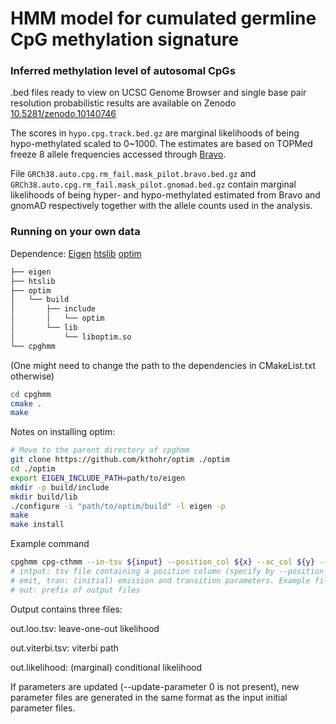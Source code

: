 # HMM model for cumulated germline CpG methylation signature

### Inferred methylation level of autosomal CpGs
.bed files ready to view on UCSC Genome Browser and single base pair resolution probabilistic results are available on Zenodo [10.5281/zenodo.10140746](https://zenodo.org/records/10140747)

The scores in `hypo.cpg.track.bed.gz` are marginal likelihoods of being hypo-methylated scaled to 0~1000. The estimates are based on TOPMed freeze 8 allele frequencies accessed through [Bravo](https://bravo.sph.umich.edu/freeze8/hg38/).

File `GRCh38.auto.cpg.rm_fail.mask_pilot.bravo.bed.gz` and `GRCh38.auto.cpg.rm_fail.mask_pilot.gnomad.bed.gz` contain marginal likelihoods of being hyper- and hypo-methylated estimated from Bravo and gnomAD respectively together with the allele counts used in the analysis. 

### Running on your own data

Dependence:
[Eigen](https://gitlab.com/libeigen/eigen)
[htslib](https://github.com/samtools/htslib)
[optim](https://github.com/kthohr/optim)

```sh
├── eigen
├── htslib
├── optim
│   └── build
│       ├── include
│       │   └── optim
│       └── lib
│           └── liboptim.so
└── cpghmm
```

(One might need to change the path to the dependencies in CMakeList.txt otherwise)

```sh
cd cpghmm
cmake .
make
```

Notes on installing optim:

```sh
# Move to the parent directory of cpghmm
git clone https://github.com/kthohr/optim ./optim
cd ./optim
export EIGEN_INCLUDE_PATH=path/to/eigen
mkdir -p build/include
mkdir build/lib
./configure -i "path/to/optim/build" -l eigen -p
make
make install
```

Example command
```sh
cpghmm cpg-cthmm --in-tsv ${input} --position_col ${x} --ac_col ${y} --sample-size ${n_sample} --init-emission ${emit} --init-transition ${tran} --out ${out} --region ${reg} --chunk-size ${ck_size} --optim-NM 1 --max-iter-outer 10 --max-iter-inner 100 --tol-outer 1e-5
# intput: tsv file containing a position column (specify by --position_col) and an allele count column (specify by --ac_col).
# emit, tran: (initial) emission and transition parameters. Example files are in /example
# out: prefix of output files
```

Output contains three files:

out.loo.tsv: leave-one-out likelihood

out.viterbi.tsv: viterbi path

out.likelihood: (marginal) conditional likelihood

If parameters are updated (--update-parameter 0 is not present), new parameter files are generated in the same format as the input initial parameter files.
